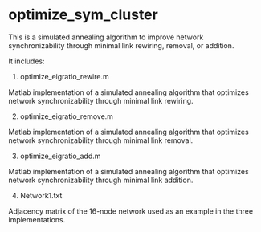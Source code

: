 # optimize_sym_cluster
This is a simulated annealing algorithm to improve network synchronizability through minimal link rewiring, removal, or addition.

It includes:

1. optimize_eigratio_rewire.m

  Matlab implementation of a simulated annealing algorithm that optimizes network synchronizability through minimal link rewiring.
  
2. optimize_eigratio_remove.m

  Matlab implementation of a simulated annealing algorithm that optimizes network synchronizability through minimal link removal.
  
3. optimize_eigratio_add.m

  Matlab implementation of a simulated annealing algorithm that optimizes network synchronizability through minimal link addition.
  
4. Network1.txt

  Adjacency matrix of the 16-node network used as an example in the three implementations.
